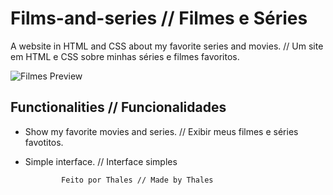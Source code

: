 # Films-and-series // Filmes e Séries

 A website in HTML and CSS about my favorite series and movies. // Um site em HTML e CSS sobre  minhas séries e filmes favoritos.

 ![Filmes Preview](.png)

 ## Functionalities // Funcionalidades

- Show my favorite movies and series. // Exibir meus filmes e séries favotitos.
- Simple interface. // Interface simples 
 
              Feito por Thales // Made by Thales
